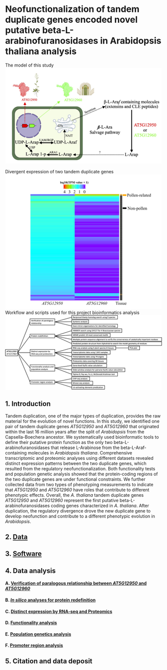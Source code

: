 # Neofunctionalization of tandem duplicate genes encoded novel putative beta-L-arabinofuranosidases in Arabidopsis thaliana analysis

The model of this study
![](https://github.com/tobytaogla/Athaliana_genus_duplicate_gene/blob/main/Figure_7.jpg)

Divergent expression of two tandem duplicate genes
![](https://github.com/tobytaogla/Athaliana_genus_duplicate_gene/blob/main/Heatmap.jpg)
Workflow and scripts used for this project bioinformatics analysis
![](https://github.com/tobytaogla/Athaliana_genus_duplicate_gene/blob/main/Flowchart_1.png)


## 1. Introduction
Tandem duplication, one of the major types of duplication, provides the raw material for the evolution of novel functions. In this study, we identified one pair of tandem duplicate genes *AT5G12950* and *AT5G12960* that originated within the last 16 million years after the split of *Arabidopsis* from the Capsella-Boechera ancestor. We systematically used bioinformatic tools to define their putative protein function as the only two beta-L-arabinofuranosidases that release L-Arabinose from the beta-L-Araf-containing molecules in *Arabidopsis thaliana*. Comprehensive transcriptomic and proteomic analyses using different datasets revealed distinct expression patterns between the two duplicate genes, which resulted from the regulatory neofunctionalization. Both functionality tests and population genetic analysis showed that the protein-coding regions of the two duplicate genes are under functional constraints. We further collected data from two types of phenotyping measurements to indicate that *AT5G12950* and *AT5G12960* have roles that contribute to different phenotypic effects. Overall, the *A. thaliana* tandem duplicate genes *AT5G12950* and *AT5G12960* represent the first putative beta-L-arabinofuranosidases coding genes characterized in *A. thaliana*. After duplication, the regulatory divergence drove the new duplicate gene to develop neofunction and contribute to a different phenotypic evolution in *Arabidopsis*. 
## 2. [Data](https://github.com/tobytaogla/Athaliana_genus_duplicate_gene/blob/main/Data.md) 
## 3. [Software](https://github.com/tobytaogla/Athaliana_genus_duplicate_gene/blob/main/Software.md)
## 4. Data analysis
#### A. [Verification of paralogous relationship between *AT5G12950* and *AT5G12960*](https://github.com/tobytaogla/Athaliana_genus_duplicate_gene/blob/main/Homologs_identification.md)
#### B. [*In silico* analyses for protein redefinition](https://github.com/tobytaogla/Athaliana_genus_duplicate_gene/blob/main/Protein_redefinition.md)
#### C. [Distinct expression by RNA-seq and Proteomics](https://github.com/tobytaogla/Athaliana_genus_duplicate_gene/blob/main/RNA_seq_analysis.md)
#### D. [Functionality analysis](https://github.com/tobytaogla/Athaliana_genus_duplicate_gene/blob/main/Functionality_analysis.md)
#### E. [Population genetics analysis](https://github.com/tobytaogla/Athaliana_genus_duplicate_gene/blob/main/Population_genetics_analysis.md)
#### F. [Promoter region analysis](https://github.com/tobytaogla/Athaliana_genus_duplicate_gene/blob/main/Epigentic_analysis.md)
## 5. Citation and data deposit



